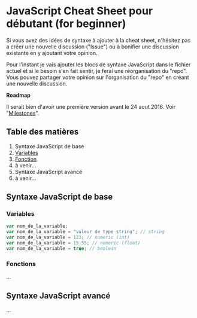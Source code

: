 # JavaScript Cheat Sheet pour débutant (for beginner)
Si vous avez des idées de syntaxe à ajouter à la cheat sheet, n'hésitez pas a créer une nouvelle discussion ("Issue") ou à bonifier une discussion existante en y ajoutant votre opinion.

Pour l'instant je vais ajouter les blocs de syntaxe JavaScript dans le fichier actuel et si le besoin s'en fait sentir, je ferai une réorganisation du "repo". Vous pouvez partager votre opinion sur l'organisation du "repo" en créant une nouvelle discussion.

**Roadmap**

Il serait bien d'avoir une première version avant le 24 aout 2016. Voir "[Milestones](https://github.com/Carl-Hugo/JavaScriptCheatSheet/milestones)".

## Table des matières
1. Syntaxe JavaScript de base
  1. [Variables](#variables)
  1. [Fonction](#fonctions)
  1. à venir...
1. Syntaxe JavaScript avancé
  1. à venir...

## Syntaxe JavaScript de base
### Variables
```JavaScript
var nom_de_la_variable;
var nom_de_la_variable = "valeur de type string"; // string
var nom_de_la_variable = 123; // numeric (int)
var nom_de_la_variable = 15.55; // numeric (float)
var nom_de_la_variable = true; // boolean
```

### Fonctions
...

## Syntaxe JavaScript avancé
...
